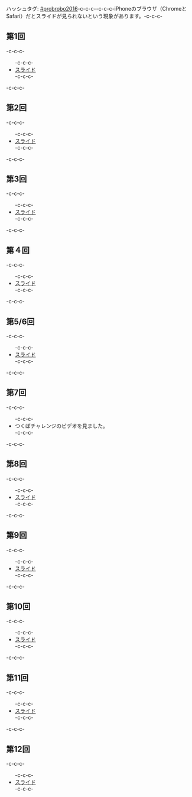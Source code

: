 ハッシュタグ: <a href="https://twitter.com/hashtag/probrobo2016?src=hash" target="_blank">#probrobo2016</a>-c-c-c--c-c-c-iPhoneのブラウザ（ChromeとSafari）だとスライドが見られないという現象があります。-c-c-c-<h2>第1回</h2>-c-c-c-<ul>-c-c-c- 	<li><a href="https://lab.ueda.asia/?presenpress=%e7%a2%ba%e7%8e%87%e3%83%ad%e3%83%9c%e3%83%86%e3%82%a3%e3%82%af%e3%82%b92016%e7%ac%ac1%e5%9b%9e">スライド</a></li>-c-c-c-</ul>-c-c-c-<h2>第2回</h2>-c-c-c-<ul>-c-c-c- 	<li><a href="https://lab.ueda.asia/?presenpress=%e7%a2%ba%e7%8e%87%e3%83%ad%e3%83%9c%e3%83%86%e3%82%a3%e3%82%af%e3%82%b92016%e7%ac%ac2%e5%9b%9e">スライド</a></li>-c-c-c-</ul>-c-c-c-<h2>第3回</h2>-c-c-c-<ul>-c-c-c- 	<li><a href="https://lab.ueda.asia/?presenpress=%e7%a2%ba%e7%8e%87%e3%83%ad%e3%83%9c%e3%83%86%e3%82%a3%e3%82%af%e3%82%b92016%e7%ac%ac3%e5%9b%9e" target="_blank">スライド</a></li>-c-c-c-</ul>-c-c-c-<h2>第４回</h2>-c-c-c-<ul>-c-c-c- 	<li><a href="https://lab.ueda.asia/?presenpress=%e7%a2%ba%e7%8e%87%e3%83%ad%e3%83%9c%e3%83%86%e3%82%a3%e3%82%af%e3%82%b92016%e7%ac%ac4%e5%9b%9e" target="_blank">スライド</a></li>-c-c-c-</ul>-c-c-c-<h2>第5/6回</h2>-c-c-c-<ul>-c-c-c- 	<li><a href="https://lab.ueda.asia/?presenpress=%e7%a2%ba%e7%8e%87%e3%83%ad%e3%83%9c%e3%83%86%e3%82%a3%e3%82%af%e3%82%b92016%e7%ac%ac5%e5%9b%9e" target="_blank">スライド</a></li>-c-c-c-</ul>-c-c-c-<h2>第7回</h2>-c-c-c-<ul>-c-c-c- 	<li>つくばチャレンジのビデオを見ました。</li>-c-c-c-</ul>-c-c-c-<h2>第8回</h2>-c-c-c-<ul>-c-c-c- 	<li><a href="/?presenpress=%E7%A2%BA%E7%8E%87%E3%83%AD%E3%83%9C%E3%83%86%E3%82%A3%E3%82%AF%E3%82%B92016%E7%AC%AC8%E5%9B%9E" target="_blank">スライド</a></li>-c-c-c-</ul>-c-c-c-<h2>第9回</h2>-c-c-c-<ul>-c-c-c- 	<li><a href="https://lab.ueda.asia/?presenpress=%e7%a2%ba%e7%8e%87%e3%83%ad%e3%83%9c%e3%83%86%e3%82%a3%e3%82%af%e3%82%b92016%e7%ac%ac9%e5%9b%9e">スライド</a></li>-c-c-c-</ul>-c-c-c-<h2>第10回</h2>-c-c-c-<ul>-c-c-c- 	<li><a href="https://lab.ueda.asia/?presenpress=%e7%a2%ba%e7%8e%87%e3%83%ad%e3%83%9c%e3%83%86%e3%82%a3%e3%82%af%e3%82%b92016%e7%ac%ac10%e5%9b%9e">スライド</a></li>-c-c-c-</ul>-c-c-c-<h2>第11回</h2>-c-c-c-<ul>-c-c-c- 	<li><a href="https://lab.ueda.asia/?presenpress=%e7%a2%ba%e7%8e%87%e3%83%ad%e3%83%9c%e3%83%86%e3%82%a3%e3%82%af%e3%82%b92016%e7%ac%ac11%e5%9b%9e" target="_blank">スライド</a></li>-c-c-c-</ul>-c-c-c-<h2>第12回</h2>-c-c-c-<ul>-c-c-c- 	<li><a href="https://lab.ueda.asia/?presenpress=%e7%a2%ba%e7%8e%87%e3%83%ad%e3%83%9c%e3%83%86%e3%82%a3%e3%82%af%e3%82%b92016%e7%ac%ac12%e5%9b%9e">スライド</a></li>-c-c-c-</ul>
